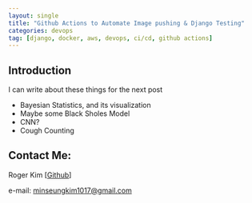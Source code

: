 ```yaml
---
layout: single
title: "Github Actions to Automate Image pushing & Django Testing"
categories: devops
tag: [django, docker, aws, devops, ci/cd, github actions] 
---
```

## Introduction 
I can write about these things for the next post
- Bayesian Statistics, and its visualization
- Maybe some Black Sholes Model
- CNN?
- Cough Counting

## Contact Me:
Roger Kim [[Github](https://github.com/kmsrogerkim)]

e-mail: <minseungkim1017@gmail.com> 
